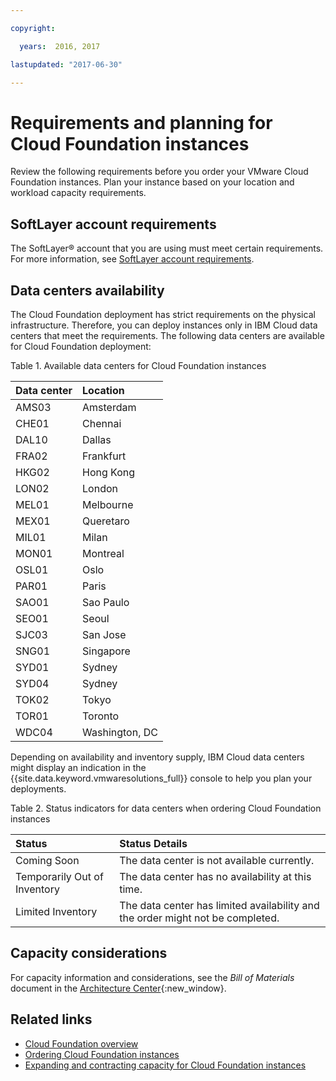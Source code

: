 ```yaml
---

copyright:

  years:  2016, 2017

lastupdated: "2017-06-30"

---
```


# Requirements and planning for Cloud Foundation instances

Review the following requirements before you order your VMware Cloud Foundation instances. Plan your instance based on your location and workload capacity requirements.

## SoftLayer account requirements

The SoftLayer® account that you are using must meet certain requirements. For more information, see [SoftLayer account requirements](../vmonic/slaccountrequirement.html).

## Data centers availability

The Cloud Foundation deployment has strict requirements on the physical infrastructure. Therefore, you can deploy instances only in IBM Cloud data centers that meet the requirements. The following data centers are available for Cloud Foundation deployment:

Table 1. Available data centers for Cloud Foundation instances

| Data center | Location |
|:------|:---------------|
| AMS03 | Amsterdam |
| CHE01 | Chennai |
| DAL10 | Dallas |
| FRA02 | Frankfurt |
| HKG02 | Hong Kong |
| LON02 | London |
| MEL01 | Melbourne |
| MEX01 | Queretaro |
| MIL01 | Milan |
| MON01 | Montreal |
| OSL01 | Oslo |
| PAR01 | Paris |
| SAO01 | Sao Paulo |
| SEO01 | Seoul |
| SJC03 | San Jose |
| SNG01 | Singapore |
| SYD01 | Sydney |
| SYD04 | Sydney |
| TOK02 | Tokyo |
| TOR01 | Toronto |
| WDC04 | Washington, DC |

Depending on availability and inventory supply, IBM Cloud data centers might display an indication in the {{site.data.keyword.vmwaresolutions_full}} console to help you plan your deployments.

Table 2. Status indicators for data centers when ordering Cloud Foundation instances

| Status | Status Details |
|:------------------------------|:--------------------------------------------------|
| Coming Soon                   | The data center is not available currently. |
| Temporarily Out of Inventory  | The data center has no availability at this time. |
| Limited Inventory             | The data center has limited availability and the order might not be completed. |

## Capacity considerations

For capacity information and considerations, see the _Bill of Materials_ document in the [Architecture Center](https://www.ibm.com/devops/method/content/architecture/virtCloudFoundationPlatform){:new_window}.

## Related links

* [Cloud Foundation overview](sd_cloudfoundationoverview.html)
* [Ordering Cloud Foundation instances](sd_orderinginstance.html)
* [Expanding and contracting capacity for Cloud Foundation instances](sd_addingremovingservers.html)
